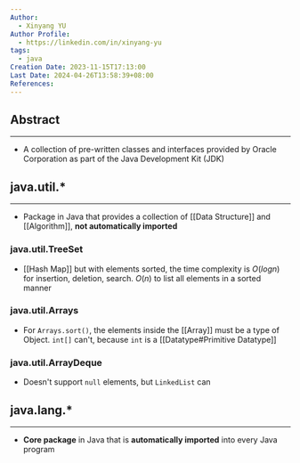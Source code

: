 ```yaml
---
Author:
  - Xinyang YU
Author Profile:
  - https://linkedin.com/in/xinyang-yu
tags:
  - java
Creation Date: 2023-11-15T17:13:00
Last Date: 2024-04-26T13:58:39+08:00
References: 
---
```

## Abstract
---
- A collection of pre-written classes and interfaces provided by Oracle Corporation as part of the Java Development Kit (JDK)

## java.util.*
---
- Package in Java that provides a collection of [[Data Structure]] and [[Algorithm]], **not automatically imported**
### java.util.TreeSet
- [[Hash Map]] but with elements sorted, the time complexity is $O(logn)$ for insertion, deletion, search. $O(n)$ to list all elements in a sorted manner

### java.util.Arrays
- For `Arrays.sort()`, the elements inside the [[Array]] must be a type of Object. `int[]` can't, because `int` is a [[Datatype#Primitive Datatype]]

### java.util.ArrayDeque
- Doesn't support ``null`` elements, but `LinkedList` can 

## java.lang.*
---
- **Core package** in Java that is **automatically imported** into every Java program